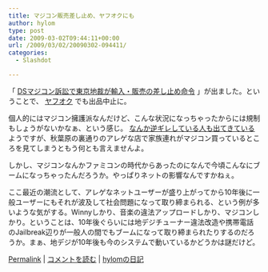 ```yaml
---
title: マジコン販売差し止め、ヤフオクにも
author: hylom
type: post
date: 2009-03-02T09:44:11+00:00
url: /2009/03/02/20090302-094411/
categories:
  - Slashdot

---
```

「   [DSマジコン訴訟で東京地裁が輸入・販売の差し止め命令][1] 」が出ました。ということで、   [ヤフオク][2] でも出品中止に。

個人的にはマジコン擁護派なんだけど、こんな状況になっちゃったからには規制もしょうがないかなぁ、という感じ。   [なんか逆ギレしている人も出てきている][3] ようですが、秋葉原の裏通りのアレゲな店で家族連れがマジコン買っているところを見てしまうともう何とも言えませんよ。

しかし、マジコンなんかファミコンの時代からあったのになんで今頃こんなにブームになっちゃったんだろうか。やっぱりネットの影響なんですかねぇ。

ここ最近の潮流として、アレゲなネットユーザーが盛り上がってから10年後に一般ユーザーにもそれが波及して社会問題になって取り締まられる、という例が多いような気がする。Winnyしかり、音楽の違法アップロードしかり、マジコンしかり。ということは、10年後ぐらいには地デジチューナー違法改造や携帯電話のJailbreak辺りが一般人の間でもブームになって取り締まられたりするのだろうか。まぁ、地デジが10年後も今のシステムで動いているかどうかは謎だけど。

  [Permalink][4] |   [コメントを読む][5] |   [hylomの日記][6]

 [1]: http://slashdot.jp/article.pl?sid=09/02/28/1556245
 [2]: http://topic.auctions.yahoo.co.jp/notice/rule/post_30/
 [3]: http://plusd.itmedia.co.jp/games/articles/0903/02/news041.html
 [4]: http://slashdot.jp/~hylom/journal/469029
 [5]: http://slashdot.jp/~hylom/journal/469029#acomments
 [6]: http://slashdot.jp/~hylom/journal/